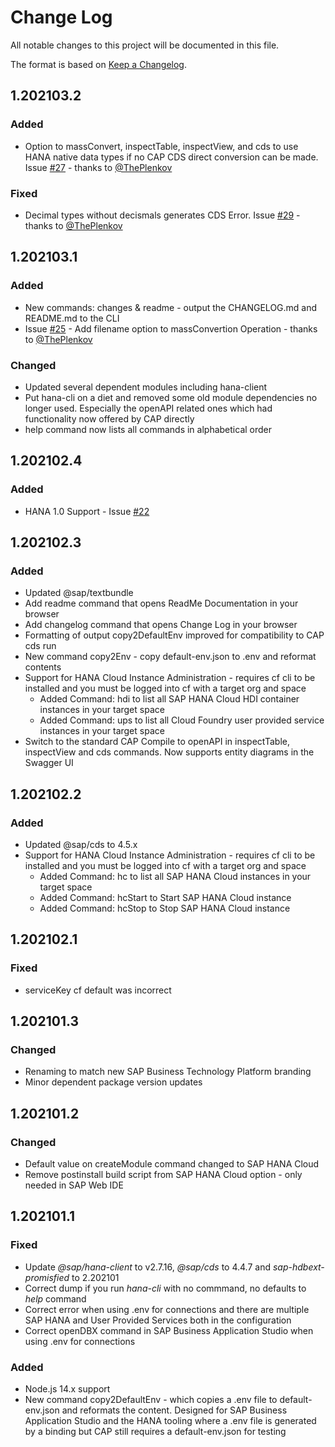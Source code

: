 # Change Log

All notable changes to this project will be documented in this file.

The format is based on [Keep a Changelog](http://keepachangelog.com/).

## 1.202103.2

### Added
- Option to massConvert, inspectTable, inspectView, and cds to use HANA native data types if no CAP CDS direct conversion can be made. Issue [#27](https://github.com/SAP-samples/hana-developer-cli-tool-example/issues/27) - thanks to [@ThePlenkov](https://github.com/ThePlenkov)

### Fixed 
- Decimal types without decismals generates CDS Error. Issue [#29](https://github.com/SAP-samples/hana-developer-cli-tool-example/issues/29) - thanks to [@ThePlenkov](https://github.com/ThePlenkov)

## 1.202103.1

### Added
- New commands: changes & readme - output the CHANGELOG.md and README.md to the CLI
- Issue [#25](https://github.com/SAP-samples/hana-developer-cli-tool-example/issues/25) - Add filename option to massConvertion Operation - thanks to [@ThePlenkov](https://github.com/ThePlenkov)
  
### Changed
- Updated several dependent modules including hana-client
- Put hana-cli on a diet and removed some old module dependencies no longer used. Especially the openAPI related ones which had functionality now offered by CAP directly
- help command now lists all commands in alphabetical order

## 1.202102.4

### Added
- HANA 1.0 Support - Issue [#22](https://github.com/SAP-samples/hana-developer-cli-tool-example/issues/22)
  
## 1.202102.3

### Added

- Updated @sap/textbundle
- Add readme command that opens ReadMe Documentation in your browser
- Add changelog command that opens Change Log in your browser
- Formatting of output copy2DefaultEnv improved for compatibility to CAP cds run 
- New command copy2Env - copy default-env.json to .env and reformat contents
- Support for HANA Cloud Instance Administration - requires cf cli to be installed and you must be logged into cf with a target org and space
  - Added Command: hdi to list all SAP HANA Cloud HDI container instances in your target space
  - Added Command: ups to list all Cloud Foundry user provided service instances in your target space
- Switch to the standard CAP Compile to openAPI in inspectTable, inspectView and cds commands. Now supports entity diagrams in the Swagger UI

## 1.202102.2

### Added

- Updated @sap/cds to 4.5.x
- Support for HANA Cloud Instance Administration - requires cf cli to be installed and you must be logged into cf with a target org and space
  - Added Command: hc to list all SAP HANA Cloud instances in your target space
  - Added Command: hcStart to Start SAP HANA Cloud instance
  - Added Command: hcStop to Stop SAP HANA Cloud instance

## 1.202102.1

### Fixed

- serviceKey cf default was incorrect
  
## 1.202101.3

### Changed

- Renaming to match new SAP Business Technology Platform branding
- Minor dependent package version updates

## 1.202101.2

### Changed

- Default value on createModule command changed to SAP HANA Cloud
- Remove postinstall build script from SAP HANA Cloud option - only needed in SAP Web IDE
  
## 1.202101.1

### Fixed

- Update *@sap/hana-client* to v2.7.16, *@sap/cds* to 4.4.7 and *sap-hdbext-promisfied* to 2.202101
- Correct dump if you run *hana-cli* with no commmand, no defaults to *help* command
- Correct error when using .env for connections and there are multiple SAP HANA and User Provided Services both in the configuration
- Correct openDBX command in SAP Business Application Studio when using .env for connections

### Added

- Node.js 14.x support
- New command copy2DefaultEnv - which copies a .env file to default-env.json and reformats the content. Designed for SAP Business Application Studio and the HANA tooling where a .env file is generated by a binding but CAP still requires a default-env.json for testing
